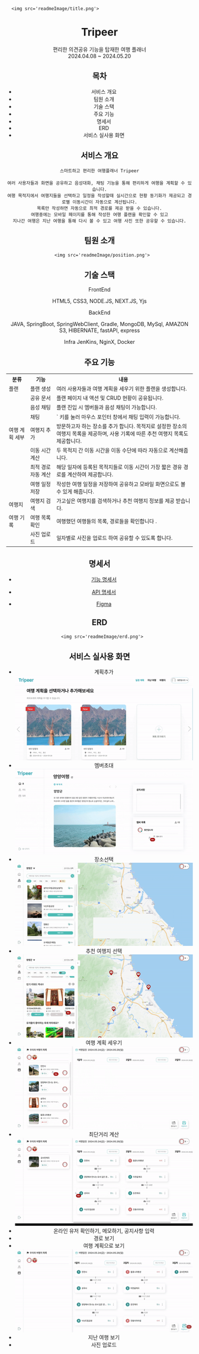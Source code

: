 

      <img src='readmeImage/title.png'>
# <center> Tripeer
<center> 편리한 의견공유 기능을 탑재한 여행 플래너
<center>2024.04.08 ~ 2024.05.20


## 목차

- 서비스 개요
- 팀원 소개
- 기술 스택
- 주요 기능
- 명세서
- ERD
- 서비스 실사용 화면

## 서비스 개요

```
스마트하고 편리한 여행플래너 Tripeer

여러 사용자들과 화면을 공유하고 음성대화, 채팅 기능을 통해 편리하게 여행을 계획할 수 있습니다.
여행 목적지에서 여행지들을 선택하고 일정을 작성할때 실시간으로 현황 동기화가 제공되고 경로별 이동시간이 자동으로 계산됩니다.
목록만 작성하면 자동으로 최적 경로를 제공 받을 수 있습니다.
여행중에는 모바일 페이지를 통해 작성한 여행 플랜을 확인할 수 있고
지나간 여행은 지난 여행을 통해 다시 볼 수 있고 여행 사진 또한 공유할 수 있습니다.
```

## 팀원 소개
      <img src='readmeImage/position.png'>

## 기술 스택

<center>FrontEnd

HTML5, CSS3, NODE.JS, NEXT.JS, Yjs
<center>BackEnd

JAVA, SpringBoot, SpringWebClient, Gradle, MongoDB, MySql, AMAZON S3, HIBERNATE, fastAPI, express

<center> Infra
JenKins, NginX, Docker


##  주요 기능

<table>
<tr>
 <th>분류</th>
  <th>기능</th>
   <th>내용</th>
   </tr>
   <tr>
<td> 플랜 </td>
<td>플랜 생성</td>
<td>여러 사용자들과 여행 계획을 세우기 위한 플랜을 생성합니다.</td>
</tr>
   <tr>
<td></td>
<td>공유 문서</td>
<td>플랜 페이지 내 액션 및 CRUD 현황이 공유됩니다.</td>
</tr>
   <tr>
<td></td>
<td>음성 채팅</td>
<td>플랜 진입 시 멤버들과 음성 채팅이 가능합니다.</td>
</tr>
   <tr>
<td></td>
<td>채팅</td>
<td> ` 키를 눌러 마우스 포인터 창에서 채팅 입력이 가능합니다.</td>
</tr>
<tr> 
<td> 여행 계획 세부 </td>
<td> 여행지 추가</td>
<td> 방문하고자 하는 장소를 추가 합니다. 목적지로 설정한 장소의 여행지 목록을 제공하며, 사용 기록에 따른 추천 여행지 목록도 제공합니다.</td>
</tr>
<tr> 
<td> </td>
<td> 이동 시간 계산</td>
<td> 두 목적지 간 이동 시간을 이동 수단에 따라 자동으로 계산해줍니다.</td>
</tr>
<tr> 
<td> </td>
<td> 최적 경로 자동 계산</td>
<td> 해당 일자에 등록된 목적지들로 이동 시간이 가장 짧은 경유 경로를 계산하여 제공합니다.</td>
</tr>
<tr> 
<td> </td>
<td> 여행 일정 저장 </td>
<td> 작성한 여행 일정을 저장하여 공유하고 모바일 화면으로도 볼 수 있게 해줍니다. </td>
</tr>
<tr> 
<td> 여행지</td>
<td> 여행지 검색 </td>
<td> 가고싶은 여행지를 검색하거나 추천 여행지 정보를 제공 받습니다. </td>
</tr>
<tr> 
<td> 여행 기록</td>
<td> 여행 목록 확인 </td>
<td> 여행했던 여행들의 목록, 경로들을 확인합니다 .</td>
</tr>
<tr> 
<td> </td>
<td> 사진 업로드 </td>
<td> 일자별로 사진을 업로드 하여 공유할 수 있도록 합니다. </td>
</tr>
</table>


##  명세서

- <a href='https://tested-roquefort-da8.notion.site/e0ed30ab70594efe87bcc2bd7dd66f1b?pvs=4'>기능 명세서</a>

- <a href='https://tested-roquefort-da8.notion.site/API-f79c44d8a0fd4db2873364bddbed4ba0?pvs=4'>API 명세서</a>

- <a href='https://www.figma.com/design/qweyp746luFDLaeygU22h3/D207?node-id=0%3A1&t=JYlzOiCRaGomhiGR-1'>Figma</a>


## ERD

      <img src='readmeImage/erd.png'>

## 서비스 실사용 화면

- 계획추가
      <img src='readmeImage/gif/makeplan.gif'>
- 멤버초대
      <img src='readmeImage/gif/memberInvitation.gif'>
- 장소선택
      <img src='readmeImage/gif/addPlace.gif'>
- 추천 여행지 선택
      <img src='readmeImage/gif/recommendPlace.gif'>
- 여행 계획 세우기
      <img src='readmeImage/gif/plandetail.gif'>
- 최단거리 계산
      <img src='readmeImage/gif/detailOptimizing.gif'>
- 온라인 유저 확인하기, 메모하기, 공지사항 입력
- 경로 보기
- 여행 계획으로 보기
      <img src='readmeImage/gif/plansave.gif'>
- 지난 여행 보기
- 사진 업로드
